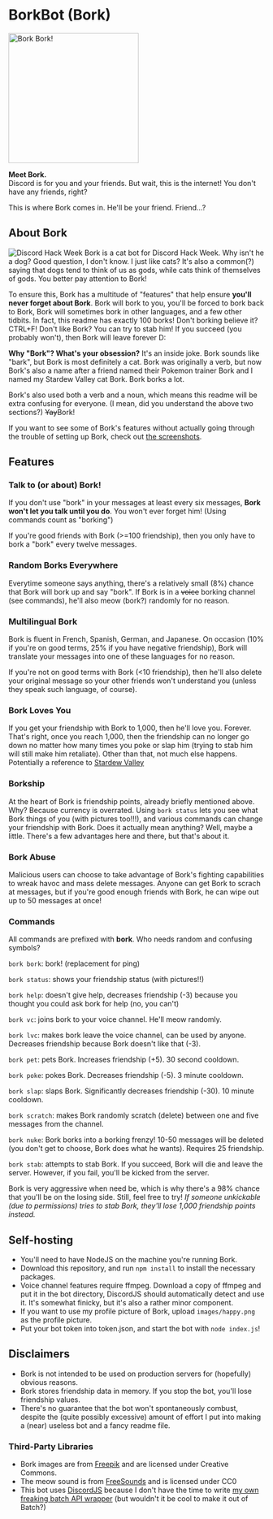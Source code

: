 # BorkBot (Bork)
<img src='https://ryan778.github.io/images/bork.png' alt='Bork Bork!' width=256px/>
<br/>

**Meet Bork.**
<br/>
Discord is for you and your friends. But wait, this is the internet! You don't have any friends, right?

This is where Bork comes in. He'll be your friend. Friend...?

## About Bork
![Discord Hack Week](https://cdn-images-1.medium.com/max/2560/1*lh6NS8hx0pu5mlZeSqnu5w.jpeg)
Bork is a cat bot for Discord Hack Week. Why isn't he a dog? Good question, I don't know. I just like cats?
It's also a common(?) saying that dogs tend to think of us as gods, while cats think of themselves of gods. You better pay attention to Bork!

To ensure this, Bork has a multitude of "features" that help ensure **you'll never forget about Bork**. Bork will bork to you, you'll be forced to bork back to Bork, Bork will sometimes bork in other languages, and a few other tidbits. In fact, this readme has exactly 100 borks! Don't borking believe it? CTRL+F! Don't like Bork? You can try to stab him! If you succeed (you probably won't), then Bork will leave forever D: 

**Why "Bork"? What's your obsession?**
It's an inside joke. Bork sounds like "bark", but Bork is most definitely a cat. Bork was originally a verb, but now Bork's also a name after a friend named their Pokemon trainer Bork and I named my Stardew Valley cat Bork. Bork borks a lot. 

Bork's also used both a verb and a noun, which means this readme will be extra confusing for everyone. (I mean, did you understand the above two sections?) ~~Yay~~Bork!

If you want to see some of Bork's features without actually going through the trouble of setting up Bork, check out [the screenshots](https://github.com/Ryan778/BorkBot/tree/master/screenshots). 

## Features

### Talk to (or about) Bork!
If you don't use "bork" in your messages at least every six messages, **Bork won't let you talk until you do**. You won't ever forget him! (Using commands count as "borking")

If you're good friends with Bork (>=100 friendship), then you only have to bork a "bork" every twelve messages. 

### Random Borks Everywhere
Everytime someone says anything, there's a relatively small (8%) chance that Bork will bork up and say "bork". 
If Bork is in a ~~voice~~ borking channel (see commands), he'll also meow (bork?) randomly for no reason. 

### Multilingual Bork
Bork is fluent in French, Spanish, German, and Japanese. On occasion (10% if you're on good terms, 25% if you have negative friendship), Bork will translate your messages into one of these languages for no reason. 

If you're not on good terms with Bork (<10 friendship), then he'll also delete your original message so your other friends won't understand you (unless they speak such language, of course). 

### Bork Loves You
If you get your friendship with Bork to 1,000, then he'll love you. Forever. That's right, once you reach 1,000, then the friendship can no longer go down no matter how many times you poke or slap him (trying to stab him will still make him retaliate). Other than that, not much else happens. 
Potentially a reference to [Stardew Valley](https://stardewvalleywiki.com/Animals#Cat_or_Dog)

### Borkship
At the heart of Bork is friendship points, already briefly mentioned above. Why? Because currency is overrated. Using `bork status` lets you see what Bork things of you (with pictures too!!!), and various commands can change your friendship with Bork. Does it actually mean anything? Well, maybe a little. There's a few advantages here and there, but that's about it.

### Bork Abuse
Malicious users can choose to take advantage of Bork's fighting capabilities to wreak havoc and mass delete messages. Anyone can get Bork to scrach at messages, but if you're good enough friends with Bork, he can wipe out up to 50 messages at once! 

### Commands
All commands are prefixed with **bork**. Who needs random and confusing symbols?

`bork bork`: bork! (replacement for ping)

`bork status`: shows your friendship status (with pictures!!)

`bork help`: doesn't give help, decreases friendship (-3) because you thought you could ask bork for help (no, you can't)

`bork vc`: joins bork to your voice channel. He'll meow randomly. 

`bork lvc`: makes bork leave the voice channel, can be used by anyone. Decreases friendship because Bork doesn't like that (-3). 

`bork pet`: pets Bork. Increases friendship (+5). 30 second cooldown. 

`bork poke`: pokes Bork. Decreases friendship (-5). 3 minute cooldown. 

`bork slap`: slaps Bork. Significantly decreases friendship (-30). 10 minute cooldown. 

`bork scratch`: makes Bork randomly scratch (delete) between one and five messages from the channel. 

`bork nuke`: Bork borks into a borking frenzy! 10-50 messages will be deleted (you don't get to choose, Bork does what he wants). Requires 25 friendship. 

`bork stab`: attempts to stab Bork. If you succeed, Bork will die and leave the server. However, if you fail, you'll be kicked from the server. 

Bork is very aggressive when need be, which is why there's a 98% chance that you'll be on the losing side. Still, feel free to try! *If someone unkickable (due to permissions) tries to stab Bork, they'll lose 1,000 friendship points instead.*

## Self-hosting
- You'll need to have NodeJS on the machine you're running Bork. 
- Download this repository, and run `npm install` to install the necessary packages. 
- Voice channel features require ffmpeg. Download a copy of ffmpeg and put it in the bot directory, DiscordJS should automatically detect and use it. It's somewhat finicky, but it's also a rather minor component. 
- If you want to use my profile picture of Bork, upload `images/happy.png` as the profile picture. 
- Put your bot token into token.json, and start the bot with `node index.js`!

## Disclaimers
- Bork is not intended to be used on production servers for (hopefully) obvious reasons. 
- Bork stores friendship data in memory. If you stop the bot, you'll lose friendship values. 
- There's no guarantee that the bot won't spontaneously combust, despite the (quite possibly excessive) amount of effort I put into making a (near) useless bot and a fancy readme file. 

### Third-Party Libraries
- Bork images are from [Freepik](https://www.freepik.com/free-vector/flat-pack-cute-cat-emojis_1001312.htm) and are licensed under Creative Commons. 
- The meow sound is from [FreeSounds](https://freesound.org/people/tuberatanka/sounds/110011/) and is licensed under CC0
- This bot uses [DiscordJS](https://discord.js.org/#/) because I don't have the time to write [my own freaking batch API wrapper](https://github.com/Mad0Max/discord.bat) (but wouldn't it be cool to make it out of Batch?)
